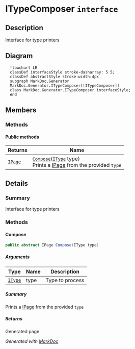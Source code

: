 # ITypeComposer `interface`

## Description
Interface for type printers

## Diagram
```mermaid
  flowchart LR
  classDef interfaceStyle stroke-dasharray: 5 5;
  classDef abstractStyle stroke-width:4px
  subgraph MarkDoc.Generator
  MarkDoc.Generator.ITypeComposer[[ITypeComposer]]
  class MarkDoc.Generator.ITypeComposer interfaceStyle;
  end
```

## Members
### Methods
#### Public  methods
| Returns | Name |
| --- | --- |
| [`IPage`](../elements/IPage.md) | [`Compose`](#compose)([`IType`](../members/types/IType.md) type)<br>Prints a [IPage](../elements/IPage.md) from the provided `type` |

## Details
### Summary
Interface for type printers

### Methods
#### Compose
```csharp
public abstract IPage Compose(IType type)
```
##### Arguments
| Type | Name | Description |
| --- | --- | --- |
| [`IType`](../members/types/IType.md) | type | Type to process |

##### Summary
Prints a [IPage](../elements/IPage.md) from the provided `type`

##### Returns
Generated page

*Generated with* [*MarkDoc*](https://github.com/hailstorm75/MarkDoc.Core)

